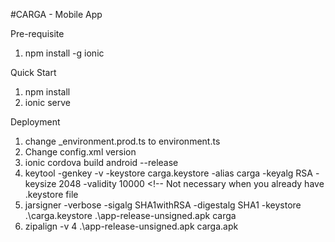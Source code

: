#CARGA - Mobile App

Pre-requisite

1. npm install -g ionic

Quick Start

1. npm install
2. ionic serve

Deployment

1. change _environment.prod.ts to environment.ts
2. Change config.xml version
3. ionic cordova build android --release
4. keytool -genkey -v -keystore carga.keystore -alias carga -keyalg RSA -keysize 2048 -validity 10000 <!-- Not necessary when you already have .keystore file
5. jarsigner -verbose -sigalg SHA1withRSA -digestalg SHA1 -keystore .\carga.keystore .\app-release-unsigned.apk carga
6. zipalign -v 4 .\app-release-unsigned.apk carga.apk